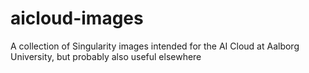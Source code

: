# aicloud-images
A collection of Singularity images intended for the AI Cloud at Aalborg University, but probably also useful elsewhere
